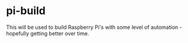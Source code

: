 # pi-build
This will be used to build Raspberry Pi's with some level of automation - hopefully getting better over time.
